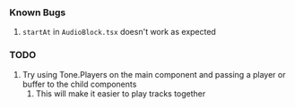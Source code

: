 ### Known Bugs

1. `startAt` in `AudioBlock.tsx` doesn't work as expected

### TODO

1. Try using Tone.Players on the main component and passing a player or buffer to the child components
   1. This will make it easier to play tracks together